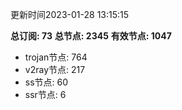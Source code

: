 更新时间2023-01-28 13:15:15

**总订阅: 73**
**总节点: 2345**
**有效节点: 1047**
- trojan节点: 764
- v2ray节点: 217
- ss节点: 60
- ssr节点: 6
